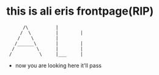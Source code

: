 # this is ali eris frontpage(RIP)

          /\          |
         /  \         |        |
        /    \        |
       /______\       |        |
      /        \      |        |
     /          \     |___     |
- now you are looking here it'll pass

<!---
AliERIS/AliERIS is a ✨ special ✨ repository because its `README.md` (this file) appears on your GitHub profile.
You can click the Preview link to take a look at your changes.
--->
